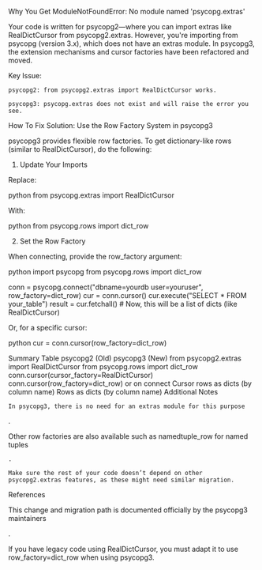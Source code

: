 Why You Get ModuleNotFoundError: No module named 'psycopg.extras'

Your code is written for psycopg2—where you can import extras like RealDictCursor from psycopg2.extras. However, you're importing from psycopg (version 3.x), which does not have an extras module. In psycopg3, the extension mechanisms and cursor factories have been refactored and moved.

Key Issue:

    psycopg2: from psycopg2.extras import RealDictCursor works.

    psycopg3: psycopg.extras does not exist and will raise the error you see.

How To Fix
Solution: Use the Row Factory System in psycopg3

psycopg3 provides flexible row factories. To get dictionary-like rows (similar to RealDictCursor), do the following:
1. Update Your Imports

Replace:

python
from psycopg.extras import RealDictCursor

With:

python
from psycopg.rows import dict_row

2. Set the Row Factory

When connecting, provide the row_factory argument:

python
import psycopg
from psycopg.rows import dict_row

conn = psycopg.connect("dbname=yourdb user=youruser", row_factory=dict_row)
cur = conn.cursor()
cur.execute("SELECT * FROM your_table")
result = cur.fetchall()   # Now, this will be a list of dicts (like RealDictCursor)

Or, for a specific cursor:

python
cur = conn.cursor(row_factory=dict_row)

Summary Table
psycopg2 (Old)	psycopg3 (New)
from psycopg2.extras import RealDictCursor	from psycopg.rows import dict_row
conn.cursor(cursor_factory=RealDictCursor)	conn.cursor(row_factory=dict_row) or on connect
Cursor rows as dicts (by column name)	Rows as dicts (by column name)
Additional Notes

    In psycopg3, there is no need for an extras module for this purpose

.

Other row factories are also available such as namedtuple_row for named tuples

    .

    Make sure the rest of your code doesn’t depend on other psycopg2.extras features, as these might need similar migration.

References

This change and migration path is documented officially by the psycopg3 maintainers

.

If you have legacy code using RealDictCursor, you must adapt it to use row_factory=dict_row when using psycopg3.
